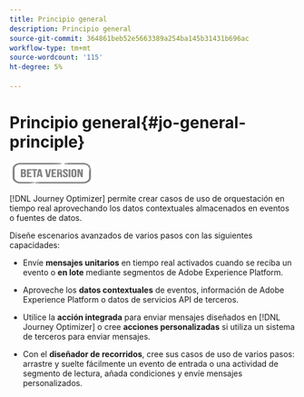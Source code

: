 ```yaml
---
title: Principio general
description: Principio general
source-git-commit: 364861beb52e5663389a254ba145b31431b696ac
workflow-type: tm+mt
source-wordcount: '115'
ht-degree: 5%

---
```


# Principio general{#jo-general-principle}

![](../assets/do-not-localize/badge.png)

[!DNL Journey Optimizer] permite crear casos de uso de orquestación en tiempo real aprovechando los datos contextuales almacenados en eventos o fuentes de datos.

Diseñe escenarios avanzados de varios pasos con las siguientes capacidades:

* Envíe **mensajes unitarios** en tiempo real activados cuando se reciba un evento o **en lote** mediante segmentos de Adobe Experience Platform.

* Aproveche los **datos contextuales** de eventos, información de Adobe Experience Platform o datos de servicios API de terceros.

* Utilice la **acción integrada** para enviar mensajes diseñados en [!DNL Journey Optimizer] o cree **acciones personalizadas** si utiliza un sistema de terceros para enviar mensajes.

* Con el **diseñador de recorridos**, cree sus casos de uso de varios pasos: arrastre y suelte fácilmente un evento de entrada o una actividad de segmento de lectura, añada condiciones y envíe mensajes personalizados.
